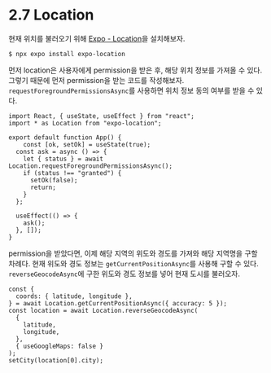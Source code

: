 # 2.7 Location

현재 위치를 불러오기 위해 [Expo - Location](https://docs.expo.dev/versions/latest/sdk/location/)을 설치해보자.

```shell
$ npx expo install expo-location
```



먼저 location은 사용자에게 permission을 받은 후, 해당 위치 정보를 가져올 수 있다. 그렇기 때문에 먼저 permission을 받는 코드를 작성해보자. `requestForegroundPermissionsAsync`를 사용하면 위치 정보 동의 여부를 받을 수 있다.

```react
import React, { useState, useEffect } from "react";
import * as Location from "expo-location";

export default function App() {
	const [ok, setOk] = useState(true);
  const ask = async () => {
    let { status } = await Location.requestForegroundPermissionsAsync();
    if (status !== "granted") {
      setOk(false);
      return;
    }
  };

  useEffect(() => {
    ask();
  }, []);
}  

```



permission을 받았다면, 이제 해당 지역의 위도와 경도를 가져와 해당 지역명을 구할 차례다. 현재 위도와 경도 정보는 `getCurrentPositionAsync`를 사용해 구할 수 있다. `reverseGeocodeAsync`에 구한 위도와 경도 정보를 넣어 현재 도시를 불러오자. 

```react
const {
  coords: { latitude, longitude },
} = await Location.getCurrentPositionAsync({ accuracy: 5 });
const location = await Location.reverseGeocodeAsync(
  {
    latitude,
    longitude,
  },
  { useGoogleMaps: false }
);
setCity(location[0].city);
```

